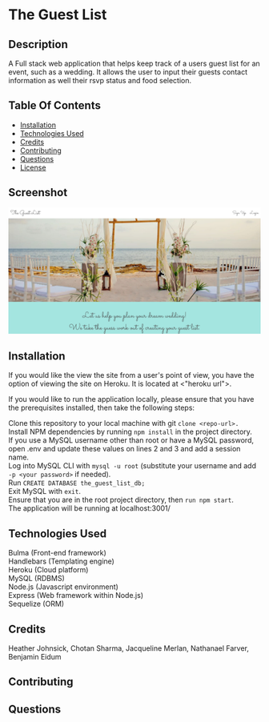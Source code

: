 # The Guest List

## Description
A Full stack web application that helps keep track of a users guest list for an event, such as a wedding. It allows the user to input their guests contact information as well their rsvp status and food selection.
## Table Of Contents
* [Installation](#installation)
* [Technologies Used](#Technologies_Used)
* [Credits](#Credits)
* [Contributing](#Contributing)
* [Questions](#Questions)
* [License](#license)
## Screenshot
![alt text](./public/images/SC_TGL.png)
## Installation
If you would like the view the site from a user's point of view, you have the option of viewing the site on Heroku. It is located at <"heroku url">.

If you would like to run the application locally, please ensure that you have the prerequisites installed, then take the following steps:

Clone this repository to your local machine with git `clone <repo-url>.`\
Install NPM dependencies by running `npm install` in the project directory.\
If you use a MySQL username other than root or have a MySQL password, open .env and update these values on lines 2 and 3 and add a session name.\
Log into MySQL CLI with `mysql -u root` (substitute your username and add `-p <your password>` if needed).\
Run `CREATE DATABASE the_guest_list_db;`\
Exit MySQL with `exit`.\
Ensure that you are in the root project directory, then `run npm start`.\
The application will be running at localhost:3001/

## Technologies Used

Bulma (Front-end framework)\
Handlebars (Templating engine)\
Heroku (Cloud platform)\
MySQL (RDBMS)\
Node.js (Javascript environment)\
Express (Web framework within Node.js)\
Sequelize (ORM) 



## Credits
Heather Johnsick, Chotan Sharma, Jacqueline Merlan, Nathanael Farver, Benjamin Eidum
## Contributing

## Questions
